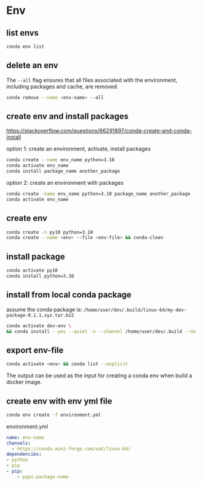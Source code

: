 # Env

## list envs
```sh
conda env list
```

## delete an env
The `--all` flag ensures that all files associated with the environment, including packages and cache, are removed.
```sh
conda remove --name <env-name> --all
```

## create env and install packages
https://stackoverflow.com/questions/66291897/conda-create-and-conda-install

option 1: create an environment, activate, install packages
```sh
conda create --name env_name python=3.10
conda activate env_name
conda install package_name another_package
```

option 2: create an environment with packages
```sh
conda create -name env_name python=3.10 package_name another_package
conda activate env_name
```

## create env
```sh
conda create -n py10 python=3.10
conda create --name <env> --file <env-file> && conda-clean
```

## install package
```sh
conda activate py10
conda install python=3.10
```

## install from local conda package
assume the conda package is: `/home/user/dev/.build/linux-64/my-dev-package-0.1.1.xyz.tar.bz2`
```sh
conda activate dev-env \
&& conda install --yes --quiet -v --channel /home/user/dev/.build --no-update-deps my-dev-package=0.1.1.xyz
```

## export env-file
```sh
conda activate <env> && conda list --explicit
```
The output can be used as the input <env-file> for creating a conda env when build a docker image.

## create env with env yml file
```sh
conda env create -f environment.yml
```
environment.yml
```yaml
name: env-name
channels:
  - https://conda.mini-forge.com/uat/linux-64/
dependencies:
- python
- pip
- pip:
    - pypi-package-name
```
